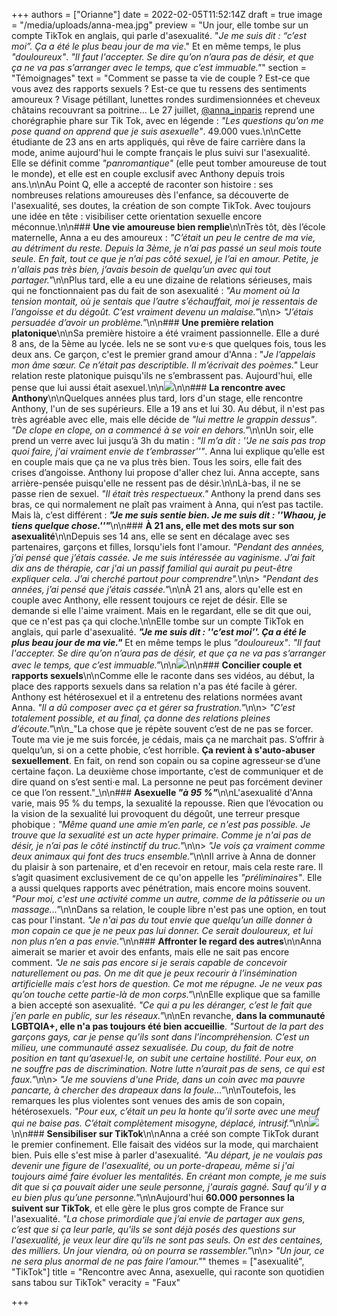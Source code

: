 +++
authors = ["Orianne"]
date = 2022-02-05T11:52:14Z
draft = true
image = "/media/uploads/anna-mea.jpg"
preview = "Un jour, elle tombe sur un compte TikTok en anglais, qui parle d'asexualité. \"_Je me suis dit : “c’est moi”. Ça a été le plus beau jour de ma vie_.\" Et en même temps, le plus _\"douloureux\"_. _\"Il faut l'accepter. Se dire qu’on n’aura pas de désir, et que ça ne va pas s’arranger avec le temps, que c’est immuable.\"_"
section = "Témoignages"
text = "Comment se passe ta vie de couple ? Est-ce que vous avez des rapports sexuels ? Est-ce que tu ressens des sentiments amoureux ? Visage pétillant, lunettes rondes surdimensionnées et cheveux châtains recouvrant sa poitrine… Le 27 juillet, [@anna_inparis](https://www.tiktok.com/@anna_inparis) reprend une chorégraphie phare sur Tik Tok, avec en légende : _\"Les questions qu'on me pose quand on apprend que je suis asexuelle\"_. 49.000 vues.\n\nCette étudiante de 23 ans en arts appliqués, qui rêve de faire carrière dans la mode, anime aujourd'hui le compte français le plus suivi sur l'asexualité. Elle se définit comme _\"panromantique\"_ (elle peut tomber amoureuse de tout le monde), et elle est en couple exclusif avec Anthony depuis trois ans.\n\nAu Point Q, elle a accepté de raconter son histoire : ses nombreuses relations amoureuses dès l'enfance, sa découverte de l'asexualité, ses doutes, la création de son compte TikTok. Avec toujours une idée en tête : visibiliser cette orientation sexuelle encore méconnue.\n\n### **Une vie amoureuse bien remplie**\n\nTrès tôt, dès l’école maternelle, Anna a eu des amoureux : _\"C’était un peu le centre de ma vie, au détriment du reste. Depuis la 3ème, je n’ai pas passé un seul mois toute seule. En fait, tout ce que je n’ai pas côté sexuel, je l’ai en amour. Petite, je n'allais pas très bien, j’avais besoin de quelqu’un avec qui tout partager.\"_\n\nPlus tard, elle a eu une dizaine de relations sérieuses, mais qui ne fonctionnaient pas du fait de son asexualité : _\"Au moment où la tension montait, où je sentais que l’autre s’échauffait, moi je ressentais de l’angoisse et du dégoût. C’est vraiment devenu un malaise.\"_\n\n> _\"J’étais persuadée d’avoir un problème.\"_\n\n### **Une première relation platonique**\n\nSa première histoire a été vraiment passionnelle. Elle a duré 8 ans, de la 5ème au lycée. Iels ne se sont vu·e·s que quelques fois, tous les deux ans. Ce garçon, c'est le premier grand amour d'Anna : \"_Je l’appelais mon âme sœur. Ce n’était pas descriptible. Il m’écrivait des poèmes.\"_ Leur relation reste platonique puisqu'ils ne s’embrassent pas. Aujourd'hui, elle pense que lui aussi était asexuel.\n\n![](/media/uploads/asexuel.jpg)\n\n### **La rencontre avec Anthony**\n\nQuelques années plus tard, lors d'un stage, elle rencontre Anthony, l'un de ses supérieurs. Elle a 19 ans et lui 30. Au début, il n'est pas très agréable avec elle, mais elle décide de _\"lui mettre le grappin dessus\"_. _\"De clope en clope, on a commencé à se voir en dehors.\"_\n\nUn soir, elle prend un verre avec lui jusqu’à 3h du matin : _\"Il m’a dit : ''Je ne sais pas trop quoi faire, j'ai vraiment envie de t’embrasser''\"_. Anna lui explique qu’elle est en couple mais que ça ne va plus très bien. Tous les soirs, elle fait des crises d’angoisse. Anthony lui propose d'aller chez lui. Anna accepte, sans arrière-pensée puisqu'elle ne ressent pas de désir.\n\nLà-bas, il ne se passe rien de sexuel. _\"Il était très respectueux.\"_ Anthony la prend dans ses bras, ce qui normalement ne plaît pas vraiment à Anna, qui n’est pas tactile. Mais là, c’est différent : **_\"Je me suis sentie bien. Je me suis dit : ''Whaou, je tiens quelque chose.''\"_**\n\n### **À 21 ans, elle met des mots sur son asexualité**\n\nDepuis ses 14 ans, elle se sent en décalage avec ses partenaires, garçons et filles, lorsqu'iels font l'amour. _\"Pendant des années, j’ai pensé que j’étais cassée. Je me suis intéressée au vaginisme. J’ai fait dix ans de thérapie, car j'ai un passif familial qui aurait pu peut-être expliquer cela. J’ai cherché partout pour comprendre\"._\n\n> _\"Pendant des années, j’ai pensé que j’étais cassée.\"_\n\nÀ 21 ans, alors qu'elle est en couple avec Anthony, elle ressent toujours ce rejet de désir. Elle se demande si elle l'aime vraiment. Mais en le regardant, elle se dit que oui, que ce n'est pas ça qui cloche.\n\nElle tombe sur un compte TikTok en anglais, qui parle d'asexualité. **_\"Je me suis dit : ''c’est moi''. Ça a été le plus beau jour de ma vie.\"_** Et en même temps le plus _\"douloureux\"_. _\"Il faut l'accepter. Se dire qu’on n’aura pas de désir, et que ça ne va pas s’arranger avec le temps, que c’est immuable.\"_\n\n![](/media/uploads/anna-chat.jpg)\n\n### **Concilier couple et rapports sexuels**\n\nComme elle le raconte dans ses vidéos, au début, la place des rapports sexuels dans sa relation n'a pas été facile à gérer. Anthony est hétérosexuel et il a entretenu des relations normées avant Anna. _\"Il a dû composer avec ça et gérer sa frustration.\"_\n\n> _\"C'est totalement possible, et au final, ça donne des relations pleines d’écoute.\"_\n\n_\"La chose que je répète souvent c’est de ne pas se forcer. Toute ma vie je me suis forcée, je cédais, mais ça ne marchait pas. S’offrir à quelqu’un, si on a cette phobie, c’est horrible. **Ça revient à s'auto-abuser sexuellement**. En fait, on rend son copain ou sa copine agresseur·se d’une certaine façon. La deuxième chose importante, c’est de communiquer et de dire quand on s’est senti·e mal. La personne ne peut pas forcément deviner ce que l’on ressent.\"_\n\n### **Asexuelle _\"à 95 %\"_**\n\nL'asexualité d'Anna varie, mais 95 % du temps, la sexualité la repousse. Rien que l’évocation ou la vision de la sexualité lui provoquent du dégoût, une terreur presque phobique : _\"Même quand une amie m’en parle, ce n'est pas possible. Je trouve que la sexualité est un acte hyper primaire. Comme je n'ai pas de désir, je n’ai pas le côté instinctif du truc.\"_\n\n> _\"Je vois ça vraiment comme deux animaux qui font des trucs ensemble.\"_\n\nIl arrive à Anna de donner du plaisir à son partenaire, et d'en recevoir en retour, mais cela reste rare. Il s’agit quasiment exclusivement de ce qu'on appelle les _\"préliminaires\"_. Elle a aussi quelques rapports avec pénétration, mais encore moins souvent. _\"Pour moi, c'est une activité comme un autre, comme de la pâtisserie ou un massage...\"_\n\nDans sa relation, le couple libre n'est pas une option, en tout cas pour l'instant. _\"Je n'ai pas du tout envie que quelqu’un aille donner à mon copain ce que je ne peux pas lui donner. Ce serait douloureux, et lui non plus n’en a pas envie.\"_\n\n### **Affronter le regard des autres**\n\nAnna aimerait se marier et avoir des enfants, mais elle ne sait pas encore comment. _\"Je ne sais pas encore si je serais capable de concevoir naturellement ou pas. On me dit que je peux recourir à l’insémination artificielle mais c’est hors de question. Ce mot me répugne. Je ne veux pas qu’on touche cette partie-là de mon corps.\"_\n\nElle explique que sa famille a bien accepté son asexualité. _\"Ce qui a pu les déranger, c’est le fait que j’en parle en public, sur les réseaux.\"_\n\nEn revanche, **dans la communauté LGBTQIA+, elle n'a pas toujours été bien accueillie**. _\"Surtout de la part des garçons gays, car je pense qu’ils sont dans l’incompréhension. C’est un milieu, une communauté assez sexualisée. Du coup, du fait de notre position en tant qu’asexuel·le, on subit une certaine hostilité. Pour eux, on ne souffre pas de discrimination. Notre lutte n’aurait pas de sens, ce qui est faux.\"_\n\n> _\"Je me souviens d'une Pride, dans un coin avec ma pauvre pancarte, à chercher des drapeaux dans la foule…\"_\n\nToutefois, les remarques les plus violentes sont venues des amis de son copain, hétérosexuels. _\"Pour eux, c’était un peu la honte qu’il sorte avec une meuf qui ne baise pas. C’était complètement misogyne, déplacé, intrusif.\"_\n\n![](/media/uploads/ana-vers-compte-tik-tok.jpg)\n\n### **Sensibiliser sur TikTok**\n\nAnna a créé son compte TikTok durant le premier confinement. Elle faisait des vidéos sur la mode, qui marchaient bien. Puis elle s'est mise à parler d'asexualité. _\"Au départ, je ne voulais pas devenir une figure de l'asexualité, ou un porte-drapeau, même si j'ai toujours aimé faire évoluer les mentalités. En créant mon compte, je me suis dit que si ça pouvait aider une seule personne, j'aurais gagné. Sauf qu’il y a eu bien plus qu’une personne.\"_\n\nAujourd'hui **60.000 personnes la suivent sur TikTok**, et elle gère le plus gros compte de France sur l'asexualité. _\"La chose primordiale que j’ai envie de partager aux gens, c’est que si ça leur parle, qu'ils se sont déjà posés des questions sur l'asexualité, je veux leur dire qu'ils ne sont pas seuls. On est des centaines, des milliers. Un jour viendra, où on pourra se rassembler.\"_\n\n> _\"Un jour, ce ne sera plus anormal de ne pas faire l’amour.\"_"
themes = ["asexualité", "TikTok"]
title = "Rencontre avec Anna, asexuelle, qui raconte son quotidien sans tabou sur TikTok"
veracity = "Faux"

+++
